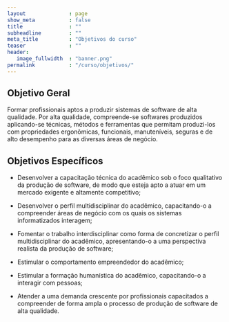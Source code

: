 ```yaml
---
layout              : page
show_meta           : false
title               : ""
subheadline         : ""
meta_title          : "Objetivos do curso"
teaser              : ""
header:
   image_fullwidth  : "banner.png"
permalink           : "/curso/objetivos/"
---
```


## Objetivo Geral

Formar profissionais aptos a produzir sistemas de software de alta qualidade. Por alta qualidade, compreende-se softwares produzidos aplicando-se técnicas, métodos e ferramentas que permitam produzi-los com propriedades ergonômicas, funcionais, manuteníveis, seguras e de alto desempenho para as diversas áreas de negócio.  

## Objetivos Específicos

- Desenvolver a capacitação técnica do acadêmico sob o foco qualitativo da produção de software, de modo que esteja apto a atuar em um mercado exigente e altamente competitivo; 

- Desenvolver o perfil multidisciplinar do acadêmico, capacitando-o a compreender áreas de negócio com os quais os sistemas informatizados interagem; 

- Fomentar o trabalho interdisciplinar como forma de concretizar o perfil multidisciplinar do acadêmico, apresentando-o a uma perspectiva realista da produção de software; 

- Estimular o comportamento empreendedor do acadêmico; 

- Estimular a formação humanística do acadêmico, capacitando-o a interagir com pessoas; 

- Atender a uma demanda crescente por profissionais capacitados a compreender de forma ampla o processo de produção de software de alta qualidade. 